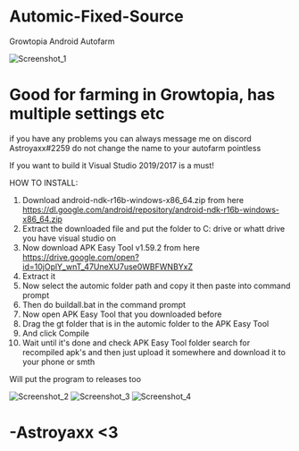 # Automic-Fixed-Source
Growtopia Android Autofarm

![Screenshot_1](https://user-images.githubusercontent.com/87024607/124707246-3c073a00-df01-11eb-9f61-22b0d7fdf5b4.png)
# Good for farming in Growtopia, has multiple settings etc

if you have any problems you can always message me on discord Astroyaxx#2259
do not change the name to your autofarm pointless

If you want to build it Visual Studio 2019/2017 is a must!


HOW TO INSTALL: 
1. Download android-ndk-r16b-windows-x86_64.zip from here https://dl.google.com/android/repository/android-ndk-r16b-windows-x86_64.zip
2. Extract the downloaded file and put the folder to C: drive or whatt drive you have visual studio on
3. Now download APK Easy Tool v1.59.2 from here https://drive.google.com/open?id=10jOplY_wnT_47UneXU7use0WBFWNBYxZ
4. Extract it
5. Now select the automic folder path and copy it then paste into command prompt
6. Then do buildall.bat in the command prompt
7. Now open APK Easy Tool that you downloaded before
8. Drag the gt folder that is in the automic folder to the APK Easy Tool
9. And click Compile
10. Wait until it's done and check APK Easy Tool folder search for recompiled apk's and then just upload it somewhere and download it to your phone or smth

Will put the program to releases too


![Screenshot_2](https://user-images.githubusercontent.com/87024607/124707249-3d386700-df01-11eb-9eae-d8d7e67e1092.png)
![Screenshot_3](https://user-images.githubusercontent.com/87024607/124707250-3dd0fd80-df01-11eb-849b-8723e27caa3d.png)
![Screenshot_4](https://user-images.githubusercontent.com/87024607/124707252-3dd0fd80-df01-11eb-82b7-ab6472e6249a.png)
# -Astroyaxx <3
